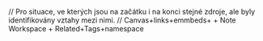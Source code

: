 // Pro situace, ve kterých jsou na začátku i na konci stejné zdroje, ale byly identifikovány vztahy mezi nimi.
// Canvas+links+emmbeds+ + Note Workspace + Related+Tags+namespace